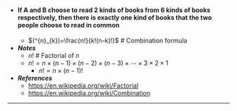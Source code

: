 - #### If A and B choose to read 2 kinds of books from 6 kinds of books respectively, then there is exactly one kind of books that the two people choose to read in common
    - $(^{n}_{k})=\frac{n!}{k!(n-k)!}$ # Combination formula
- ***Notes***
    - $n!$ # Factorial of $n$
    - $n!=n\times(n-1)\times(n-2)\times(n-3)\times\cdots\times3\times2\times1$
        - $n!=n\times(n-1)!$
- ***References***
    - https://en.wikipedia.org/wiki/Factorial
    - https://en.wikipedia.org/wiki/Combination
- ---
